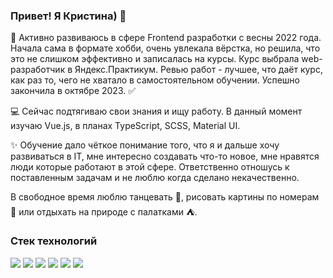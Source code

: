 ### Привет! Я Кристина) 👋 

:rocket: Активно развиваюсь в сфере Frontend разработки с весны 2022 года. Начала сама в формате хобби, очень увлекала вёрстка, но решила, что это не слишком эффективно и записалась на курсы. Курс выбрала web-разработчик в Яндекс.Практикум. Ревью работ - лучшее, что даёт курс, как раз то, чего не хватало в самостоятельном обучении. Успешно закончила в октябре 2023. :white_check_mark: 

:computer: Сейчас подтягиваю свои знания и ищу работу. В данный момент изучаю Vue.js, в планах TypeScript, SCSS, Material UI. 

:sparkles: Обучение дало чёткое понимание того, что я и дальше хочу развиваться в IT, мне интересно создавать что-то новое, мне нравятся люди которые работают в этой сфере. Ответственно отношусь к поставленным задачам и не люблю когда сделано некачественно.

В свободное время люблю танцевать :dancer:, рисовать картины по номерам :art: или отдыхать на природе с палатками :tent:.

### Стек технологий
<img src="https://img.shields.io/badge/HTML5-f0f8ff?style=for-the-badge&logo=html5&logoColor=E34F26"/> <img src="https://img.shields.io/badge/CSS3-f0f8ff?style=for-the-badge&logo=css3&logoColor=1572B6"/> <img src="https://img.shields.io/badge/javascript-f0f8ff?style=for-the-badge&logo=javascript&logoColor=F7DF1E"/> <img src="https://img.shields.io/badge/React-f0f8ff?style=for-the-badge&logo=react&logoColor=61DAFB"/> <img src="https://img.shields.io/badge/NodeJS-f0f8ff?style=for-the-badge&logo=nodedotjs&logoColor=339933"/> <img src="https://img.shields.io/badge/Webpack-f0f8ff?style=for-the-badge&logo=webpack&logoColor=8DD6F9"/> 
